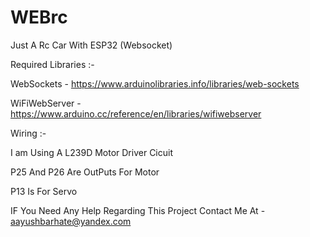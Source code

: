 # WEBrc
Just A Rc Car With ESP32 (Websocket)

Required Libraries :-

WebSockets - https://www.arduinolibraries.info/libraries/web-sockets

WiFiWebServer - https://www.arduino.cc/reference/en/libraries/wifiwebserver

Wiring :-

I am Using A L239D Motor Driver Cicuit

P25 And P26 Are OutPuts For Motor 

P13 Is For Servo 

IF You Need Any Help Regarding This Project Contact Me At - aayushbarhate@yandex.com
